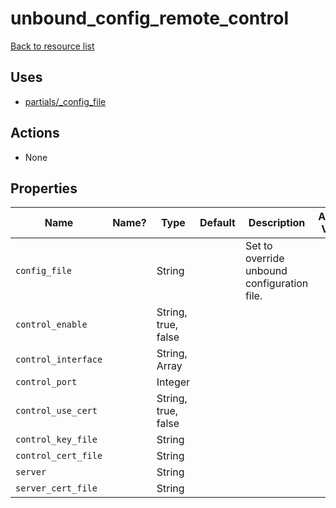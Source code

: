 # unbound_config_remote_control

[Back to resource list](../README.md#resources)

## Uses

- [partials/_config_file](partials/unbound__config_file.md)

## Actions

- None

## Properties

| Name                | Name? | Type                | Default | Description                                 | Allowed Values |
| ------------------- | ----- | ------------------- | ------- | ------------------------------------------- | -------------- |
| `config_file`       |       | String              |         | Set to override unbound configuration file. |                |
| `control_enable`    |       | String, true, false |         |                                             |                |
| `control_interface` |       | String, Array       |         |                                             |                |
| `control_port`      |       | Integer             |         |                                             |                |
| `control_use_cert`  |       | String, true, false |         |                                             |                |
| `control_key_file`  |       | String              |         |                                             |                |
| `control_cert_file` |       | String              |         |                                             |                |
| `server`            |       | String              |         |                                             |                |
| `server_cert_file`  |       | String              |         |                                             |                |
